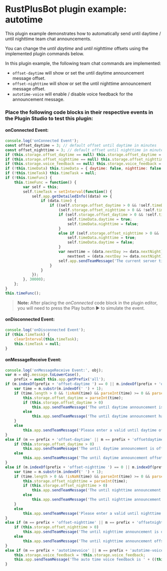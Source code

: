 # **RustPlusBot** plugin example: autotime

This plugin example demonstrates how to automatically send until daytime / until nighttime team chat announcements.

You can change the *until daytime* and *until nighttime* offsets using the implemented plugin commands below.

In this plugin example, the following team chat commands are implemented:

- `offset-daytime` will show or set the until daytime announcement message offset.
- `offset-nighttime` will show or set the until nighttime announcement message offset.
- `autotime-voice` will enable / disable voice feedback for the announcement message.

### Place the following code blocks in their respective events in the Plugin Studio to test this plugin:

#### onConnected Event:

```js
console.log('onConnected Event');
const offset_daytime = 3; // default offset until daytime in minutes
const offset_nighttime = 3; // default offset until nighttime in minutes
if (this.storage.offset_daytime == null) this.storage.offset_daytime = offset_daytime;
if (this.storage.offset_nighttime == null) this.storage.offset_nighttime = offset_nighttime;
if (this.storage.voice_feedback == null) this.storage.voice_feedback = true;
if (!this.timeData) this.timeData = { daytime: false, nighttime: false };
if (!this.timeTask) this.timeTask = null;
if (!this.timeFunc) {
    this.timeFunc = function() {
        var self = this;
        self.timeTask = setInterval(function() {
            self.app.getDetailedInfo((data) => {
                if (data.time) {
                    if ((self.storage.offset_daytime > 0 && !self.timeData.daytime && data.nextDay < self.storage.offset_daytime * 60) ||
                        (self.storage.offset_nighttime > 0 && !self.timeData.nighttime && data.nextNight < self.storage.offset_nighttime * 60)) {
                        if (self.storage.offset_daytime > 0 && !self.timeData.daytime && data.nextDay < self.storage.offset_daytime * 60) {
                            self.timeData.daytime = true;
                            self.timeData.nighttime = false;
                        }
                        else if (self.storage.offset_nighttime > 0 && !self.timeData.nighttime && data.nextNight < self.storage.offset_nighttime * 60) {
                            self.timeData.nighttime = true;
                            self.timeData.daytime = false;
                        }
                        var nexttime = (data.nextDay >= data.nextNight) ? data.nextNight : data.nextDay,
                            nexttext = (data.nextDay >= data.nextNight) ? 'night' : 'day';
                        self.app.sendTeamMessage('The current server time is ' + cmdFormat(data.time) + ', with ' + formatTimeLong(nexttime, false, true) + ' remaining until ' + nexttext + 'time', null, false, self.storage.voice_feedback);
                    }
                }
            });
        }, 30000);
    };
}
this.timeFunc();
```

> **Note:** After placing the *onConnected* code block in the plugin editor, you will need to press the Play button :arrow_forward: to simulate the event.

#### onDisconnected Event:

```js
console.log('onDisconnected Event');
if (this.timeTask) {
    clearInterval(this.timeTask);
    this.timeTask = null;
}
```

#### onMessageReceive Event:

```js
console.log('onMessageReceive Event:', obj);
var m = obj.message.toLowerCase(),
    prefix = await this.app.getPrefix('all');
if (m.indexOf(prefix + 'offset-daytime ') == 0 || m.indexOf(prefix + 'offsetdaytime ') == 0) {
    var time = m.substr(m.indexOf(' ') + 1);
    if (time.length > 0 && !isNaN(time) && parseInt(time) >= 0 && parseInt(time) <= 10) {
        this.storage.offset_daytime = parseInt(time);
        if (this.storage.offset_daytime > 0)
            this.app.sendTeamMessage('The until daytime announcement is offset: ' + getTimeDisplay(this.storage.offset_daytime * 60));
        else
            this.app.sendTeamMessage('The until daytime announcement has been disabled');
    }
    else
        this.app.sendTeamMessage('Please enter a valid until daytime offset in minutes 0-10 (0 to disable)');
}
else if (m == prefix + 'offset-daytime' || m == prefix + 'offsetdaytime') {
    if (this.storage.offset_daytime > 0)
        this.app.sendTeamMessage('The until daytime announcement is offset: ' + getTimeDisplay(this.storage.offset_daytime * 60));
    else
        this.app.sendTeamMessage('The until daytime announcement offset has been disabled');
}
else if (m.indexOf(prefix + 'offset-nighttime ') == 0 || m.indexOf(prefix + 'offsetnighttime ') == 0) {
    var time = m.substr(m.indexOf(' ') + 1);
    if (time.length > 0 && !isNaN(time) && parseInt(time) >= 0 && parseInt(time) <= 10) {
        this.storage.offset_nighttime = parseInt(time);
        if (this.storage.offset_nighttime > 0)
            this.app.sendTeamMessage('The until nighttime announcement is offset: ' + getTimeDisplay(this.storage.offset_nighttime * 60));
        else
            this.app.sendTeamMessage('The until nighttime announcement has been disabled');
    }
    else
        this.app.sendTeamMessage('Please enter a valid until nighttime offset in minutes 0-10 (0 to disable)');
}
else if (m == prefix + 'offset-nighttime' || m == prefix + 'offsetnighttime') {
    if (this.storage.offset_nighttime > 0)
        this.app.sendTeamMessage('The until nighttime announcement is offset: ' + getTimeDisplay(this.storage.offset_nighttime * 60));
    else
        this.app.sendTeamMessage('The until nighttime announcement offset has been disabled');
}
else if (m == prefix + 'autotimevoice' || m == prefix + 'autotime-voice' || m == prefix + 'auto-time-voice') {
    this.storage.voice_feedback = !this.storage.voice_feedback;
    this.app.sendTeamMessage('The auto time voice feedback is ' + ((this.storage.voice_feedback) ? 'enabled' : 'disabled'));
}
```
